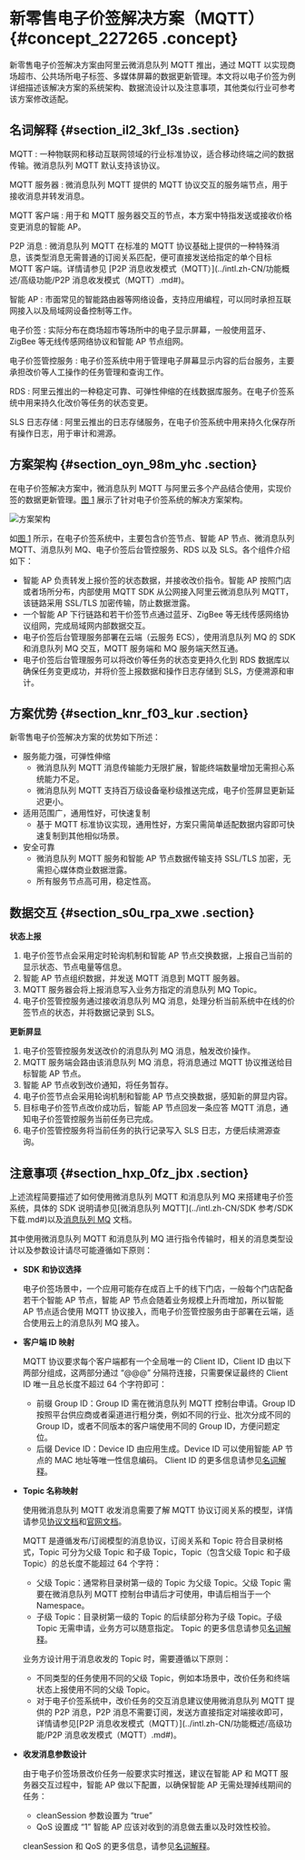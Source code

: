 # 新零售电子价签解决方案（MQTT） {#concept_227265 .concept}

新零售电子价签解决方案由阿里云微消息队列 MQTT 推出，通过 MQTT 以实现商场超市、公共场所电子标签、多媒体屏幕的数据更新管理。本文将以电子价签为例详细描述该解决方案的系统架构、数据流设计以及注意事项，其他类似行业可参考该方案修改适配。

## 名词解释 {#section_il2_3kf_l3s .section}

 MQTT
 :   一种物联网和移动互联网领域的行业标准协议，适合移动终端之间的数据传输。微消息队列 MQTT 默认支持该协议。

  MQTT 服务器
 :   微消息队列 MQTT 提供的 MQTT 协议交互的服务端节点，用于接收消息并转发消息。

  MQTT 客户端
 :   用于和 MQTT 服务器交互的节点，本方案中特指发送或接收价格变更消息的智能 AP。

  P2P 消息
 :   微消息队列 MQTT 在标准的 MQTT 协议基础上提供的一种特殊消息，该类型消息无需普通的订阅关系匹配，便可直接发送给指定的单个目标 MQTT 客户端。详情请参见 [P2P 消息收发模式（MQTT）](../intl.zh-CN/功能概述/高级功能/P2P 消息收发模式（MQTT）.md#)。

  智能 AP
 :   市面常见的智能路由器等网络设备，支持应用编程，可以同时承担互联网接入以及局域网设备控制等工作。

  电子价签
 :   实际分布在商场超市等场所中的电子显示屏幕，一般使用蓝牙、ZigBee 等无线传感网络协议和智能 AP 节点组网。

  电子价签管控服务
 :   电子价签系统中用于管理电子屏幕显示内容的后台服务，主要承担改价等人工操作的任务管理和查询工作。

  RDS
 :   阿里云推出的一种稳定可靠、可弹性伸缩的在线数据库服务。在电子价签系统中用来持久化改价等任务的状态变更。

  SLS 日志存储
 :   阿里云推出的日志存储服务，在电子价签系统中用来持久化保存所有操作日志，用于审计和溯源。

 ## 方案架构 {#section_oyn_98m_yhc .section}

在电子价签解决方案中，微消息队列 MQTT 与阿里云多个产品结合使用，实现价签的数据更新管理。[图 1](#fig_59g_5tp_zab) 展示了针对电子价签系统的解决方案架构。

![](images/46288_zh-CN.png "方案架构")

如[图 1](#fig_59g_5tp_zab) 所示，在电子价签系统中，主要包含价签节点、智能 AP 节点、微消息队列 MQTT、消息队列 MQ、电子价签后台管控服务、RDS 以及 SLS。各个组件介绍如下：

-   智能 AP 负责转发上报价签的状态数据，并接收改价指令。智能 AP 按照门店或者场所分布，内部使用 MQTT SDK 从公网接入阿里云微消息队列 MQTT，该链路采用 SSL/TLS 加密传输，防止数据泄露。
-   一个智能 AP 下行链路和若干价签节点通过蓝牙、ZigBee 等无线传感网络协议组网，完成局域网内部数据交互。
-   电子价签后台管理服务部署在云端（云服务 ECS），使用消息队列 MQ 的 SDK 和消息队列 MQ 交互，MQTT 服务端和 MQ 服务端天然互通。
-   电子价签后台管理服务可以将改价等任务的状态变更持久化到 RDS 数据库以确保任务变更成功，并将价签上报数据和操作日志存储到 SLS，方便溯源和审计。

## 方案优势 {#section_knr_f03_kur .section}

新零售电子价签解决方案的优势如下所述：

-   服务能力强，可弹性伸缩
    -   微消息队列 MQTT 消息传输能力无限扩展，智能终端数量增加无需担心系统能力不足。
    -   微消息队列 MQTT 支持百万级设备毫秒级推送完成，电子价签屏显更新延迟更小。
-   适用范围广，通用性好，可快速复制
    -   基于 MQTT 标准协议实现，通用性好，方案只需简单适配数据内容即可快速复制到其他相似场景。
-   安全可靠
    -   微消息队列 MQTT 服务和智能 AP 节点数据传输支持 SSL/TLS 加密，无需担心媒体商业数据泄露。
    -   所有服务节点高可用，稳定性高。

## 数据交互 {#section_s0u_rpa_xwe .section}

**状态上报**

1.  电子价签节点会采用定时轮询机制和智能 AP 节点交换数据，上报自己当前的显示状态、节点电量等信息。
2.  智能 AP 节点组织数据，并发送 MQTT 消息到 MQTT 服务器。
3.  MQTT 服务器会将上报消息写入业务方指定的消息队列 MQ Topic。
4.  电子价签管控服务通过接收消息队列 MQ 消息，处理分析当前系统中在线的价签节点的状态，并将数据记录到 SLS。

**更新屏显**

1.  电子价签管控服务发送改价的消息队列 MQ 消息，触发改价操作。
2.  MQTT 服务端会路由该消息队列 MQ 消息，将消息通过 MQTT 协议推送给目标智能 AP 节点。
3.  智能 AP 节点收到改价通知，将任务暂存。
4.  电子价签节点会采用轮询机制和智能 AP 节点交换数据，感知新的屏显内容。
5.  目标电子价签节点改价成功后，智能 AP 节点回发一条应答 MQTT 消息，通知电子价签管控服务当前任务已完成。
6.  电子价签管控服务将当前任务的执行记录写入 SLS 日志，方便后续溯源查询。

## 注意事项 {#section_hxp_0fz_jbx .section}

上述流程简要描述了如何使用微消息队列 MQTT 和消息队列 MQ 来搭建电子价签系统，具体的 SDK 说明请参见[微消息队列 MQTT](../intl.zh-CN/SDK 参考/SDK 下载.md#)以及[消息队列 MQ](https://help.aliyun.com/document_detail/114448.html) 文档。

其中使用微消息队列 MQTT 和消息队列 MQ 进行指令传输时，相关的消息类型设计以及参数设计请尽可能遵循如下原则：

-   **SDK 和协议选择**

    电子价签场景中，一个应用可能存在成百上千的线下门店，一般每个门店配备若干个智能 AP 节点，智能 AP 节点会随着业务规模上升而增加，所以智能 AP 节点适合使用 MQTT 协议接入，而电子价签管控服务由于部署在云端，适合使用云上的消息队列 MQ 接入。

-   **客户端 ID 映射**

    MQTT 协议要求每个客户端都有一个全局唯一的 Client ID，Client ID 由以下两部分组成，这两部分通过 “@@@” 分隔符连接，只需要保证最终的 Client ID 唯一且总长度不超过 64 个字符即可：

    -   前缀 Group ID：Group ID 需在微消息队列 MQTT 控制台申请。Group ID 按照平台供应商或者渠道进行粗分类，例如不同的行业、批次分成不同的 Group ID，或者不同版本的客户端使用不同的 Group ID，方便问题定位。
    -   后缀 Device ID：Device ID 由应用生成。Device ID 可以使用智能 AP 节点的 MAC 地址等唯一性信息编码。
    Client ID 的更多信息请参见[名词解释](../intl.zh-CN/产品简介/名词解释.md#)。

-   **Topic 名称映射**

    使用微消息队列 MQTT 收发消息需要了解 MQTT 协议订阅关系的模型，详情请参见[协议文档](http://docs.oasis-open.org/mqtt/mqtt/v3.1.1/os/mqtt-v3.1.1-os.html)和[官网文档](https://help.aliyun.com/product/100973.html)。

    MQTT 是遵循发布/订阅模型的消息协议，订阅关系和 Topic 符合目录树格式，Topic 可分为父级 Topic 和子级 Topic，Topic（包含父级 Topic 和子级 Topic）的总长度不能超过 64 个字符：

    -   父级 Topic：通常称目录树第一级的 Topic 为父级 Topic。父级 Topic 需要在微消息队列 MQTT 控制台申请后才可使用，申请后相当于一个 Namespace。
    -   子级 Topic：目录树第一级的 Topic 的后续部分称为子级 Topic。子级 Topic 无需申请，业务方可以随意指定。
    Topic 的更多信息请参见[名词解释](../intl.zh-CN/产品简介/名词解释.md#)。

    业务方设计用于消息收发的 Topic 时，需要遵循以下原则：

    -   不同类型的任务使用不同的父级 Topic，例如本场景中，改价任务和终端状态上报使用不同的父级 Topic。
    -   对于电子价签系统中，改价任务的交互消息建议使用微消息队列 MQTT 提供的 P2P 消息，P2P 消息不需要订阅，发送方直接指定对端接收即可，详情请参见[P2P 消息收发模式（MQTT）](../intl.zh-CN/功能概述/高级功能/P2P 消息收发模式（MQTT）.md#)。
-   **收发消息参数设计**

    由于电子价签场景改价任务一般要求实时推送，建议在智能 AP 和 MQTT 服务器交互过程中，智能 AP 做以下配置，以确保智能 AP 无需处理掉线期间的任务：

    -   cleanSession 参数设置为 “true”
    -   QoS 设置成 “1”
    智能 AP 应该对收到的消息做去重以及时效性校验。

    cleanSession 和 QoS 的更多信息，请参见[名词解释](../intl.zh-CN/产品简介/名词解释.md#)。


